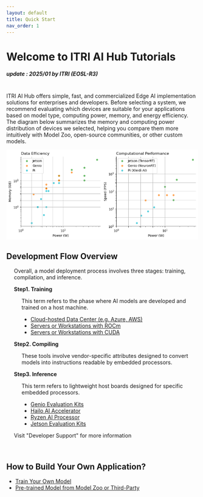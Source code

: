 ```yaml
---
layout: default
title: Quick Start
nav_order: 1
---
```


# Welcome to ITRI AI Hub Tutorials
##### update : 2025/01 by ITRI (EOSL-R3)

<br>ITRI AI Hub offers simple, fast, and commercialized Edge AI implementation solutions for enterprises and developers. Before selecting a system, we recommend evaluating which devices are suitable for your applications based on model type, computing power, memory, and energy efficiency. The diagram below summarizes the memory and computing power distribution of devices we selected, helping you compare them more intuitively with Model Zoo, open-source communities, or other custom models.

<div align="center"><img src="./docs/assets/images/pages/metric_of_all_devices.png" width="760"/></div>


## **Development Flow Overview**

<div style="margin-left: 20px;">
<p>Overall, a model deployment process involves three stages: training, compilation, and inference.</p>


<strong>Step1. Training</strong>
<div style="margin-left: 20px;">
This term refers to the phase where AI models are developed and trained on a host machine.
<ul>
    <li><a href="https://azure.microsoft.com/zh-tw">Cloud-hosted Data Center (e.g. Azure, AWS)</a></li>
    <li><a href="https://www.amd.com/zh-tw/products/software/rocm.html">Servers or Workstations with ROCm</a></li>
    <li><a href="https://developer.nvidia.com/cuda-toolkit">Servers or Workstations with CUDA</a></li>
</ul>
</div>

<strong>Step2. Compiling</strong>
<div style="margin-left: 20px;">
These tools involve vendor-specific attributes designed to convert models into instructions readable by embedded processors.
</div>

<strong>Step3. Inference</strong>
<div style="margin-left: 20px;">
This term refers to lightweight host boards designed for specific embedded processors. 
<ul>
    <li><a href="https://r300-ai.github.io/ITRI-AI-Hub/docs/genio-evk.html">Genio Evaluation Kits</a></li>
    <li><a href="https://r300-ai.github.io/ITRI-AI-Hub/docs/hailo.html">Hailo AI Accelerator</a></li>
    <li><a href="https://r300-ai.github.io/ITRI-AI-Hub/docs/ryzen.html">Ryzen AI Processor</a></li>
    <li><a href="https://r300-ai.github.io/ITRI-AI-Hub/docs/jetson-evk.html">Jetson Evaluation Kits</a></li>
</ul>
</div>

Visit "Developer Support" for more information

</div><br>


## **How to Build Your Own Application?**

* [Train Your Own Model]()
* [Pre-trained Model from Model Zoo or Third-Party]()
